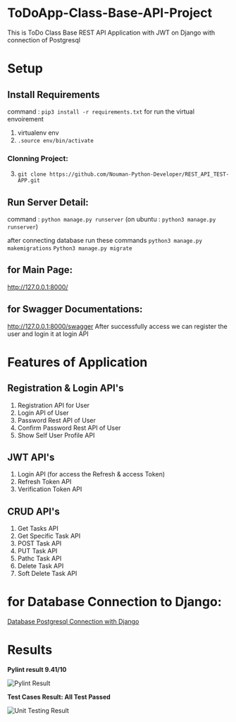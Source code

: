 # ToDoApp-Class-Base-API-Project
This is ToDo Class Base REST API Application with JWT on Django with connection of Postgresql

# Setup

## Install Requirements 
 command : ``` pip3 install -r requirements.txt ```
for run the virtual envoirement 

1. virtualenv env
2. ``` .source env/bin/activate ```

### Clonning Project:

3. ``` git clone https://github.com/Nouman-Python-Developer/REST_API_TEST-APP.git ```

## Run Server Detail:
 command : ``` python manage.py runserver ``` (on ubuntu : ``` python3 manage.py runserver ```) 
 

 
 after connecting database run these commands
 ``` python3 manage.py makemigrations ```
 ``` Python3 manage.py migrate  ```
 
 ## for Main Page:
 http://127.0.0.1:8000/
 
 ## for Swagger Documentations:
 http://127.0.0.1:8000/swagger
 After successfully access we can register the user and login it at login API
 
 # Features of Application
 
 ## Registration & Login API's
 
 1. Registration API for User
 2. Login API of User
 3. Password Rest API of User
 4. Confirm Password Rest API of User
 5. Show Self User Profile API
 
  ## JWT API's 
  
 1. Login API (for access the Refresh & access Token)
 2. Refresh Token API
 3. Verification Token API
 
  ## CRUD API's 
  
 1. Get Tasks API
 2. Get Specific Task API
 3. POST Task API
 4. PUT Task API
 5. Pathc Task API
 6. Delete Task API
 7. Soft Delete Task API
 
 
 # for Database Connection to Django:
 
 [Database Postgresql Connection with Django](https://stackpython.medium.com/how-to-start-django-project-with-a-database-postgresql-aaa1d74659d8)
 
 # Results
 **Pylint result 9.41/10**
 
 ![Pylint Result](https://user-images.githubusercontent.com/93263475/143041995-17444ae7-8430-4f8a-911e-1e04044e68c3.png)
 
 **Test Cases Result: All Test Passed**
 
![Unit Testing Result](https://user-images.githubusercontent.com/93263475/143042032-13bb90b9-4a73-47e3-9e9f-dbcfa2339c89.png)

 
 
